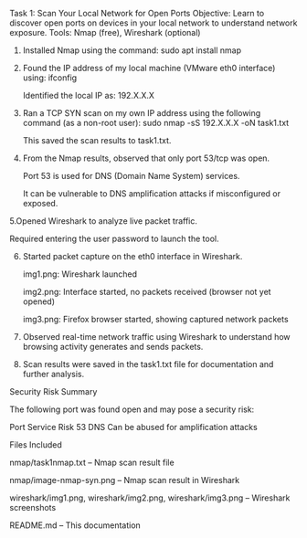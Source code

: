 Task 1: Scan Your Local Network for Open Ports
Objective: Learn to discover open ports on devices in your local network to understand network exposure.
Tools: Nmap (free), Wireshark (optional)

1. Installed Nmap using the command:
      sudo apt install nmap

2. Found the IP address of my local machine (VMware eth0 interface) using:
      ifconfig

      Identified the local IP as: 192.X.X.X

3. Ran a TCP SYN scan on my own IP address using the following command (as a non-root user):
      sudo nmap -sS 192.X.X.X -oN task1.txt

      This saved the scan results to task1.txt.

4. From the Nmap results, observed that only port 53/tcp was open.

      Port 53 is used for DNS (Domain Name System) services.

      It can be vulnerable to DNS amplification attacks if misconfigured or exposed.

5.Opened Wireshark to analyze live packet traffic.

 Required entering the user password to launch the tool.

6. Started packet capture on the eth0 interface in Wireshark.

      img1.png: Wireshark launched

      img2.png: Interface started, no packets received (browser not yet opened)

      img3.png: Firefox browser started, showing captured network packets

7. Observed real-time network traffic using Wireshark to understand how browsing activity generates and sends packets.

8. Scan results were saved in the task1.txt file for documentation and further analysis.

Security Risk Summary


The following port was found open and may pose a security risk:

Port	Service	Risk
53	DNS	Can be abused for amplification attacks



Files Included

nmap/task1nmap.txt – Nmap scan result file

nmap/image-nmap-syn.png – Nmap scan result in Wireshark

wireshark/img1.png, wireshark/img2.png, wireshark/img3.png – Wireshark screenshots

README.md – This documentation


